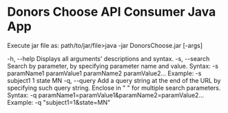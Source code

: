 # Donors Choose API Consumer Java App
Execute jar file as:
path/to/jar/file>java -jar DonorsChoose.jar [-args]


-h, --help	Displays all arguments' descriptions and syntax.
-s, --search	Search by parameter, by specifying parameter name and value.
		Syntax: -s paramName1 paramValue1 paramName2 paramValue2...
		Example: -s subject1 1 state MN
-q, --query	Add a query string at the end of the URL by specifying such query string. 
		Enclose in " " for multiple search parameters.
		Syntax: -q paramName1=paramValue1&paramName2=paramValue2...
		Example: -q "subject1=1&state=MN"

